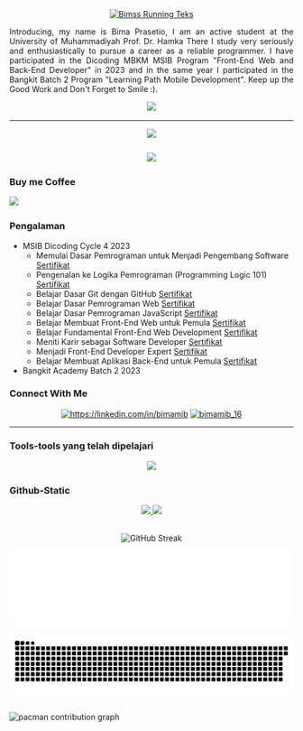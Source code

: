 <div align="center">
    <a href="https://git.io/typing-svg">
        <img src="https://readme-typing-svg.demolab.com?font=Commit+Mono&pause=1000&color=FFBB5C&center=true&width=435&lines=Hallo+Everyone!;My+Name+Bima+Prasetio;Welcome+to+My+Profile+GitHub;Nice+to+Meet+You!" alt="Bimss Running Teks" />
    </a>
</div>

<p align="justify">Introducing, my name is Bima Prasetio, I am an active student at the University of Muhammadiyah Prof. Dr. Hamka There I study very seriously and enthusiastically to pursue a career as a reliable programmer. I have participated in the Dicoding MBKM MSIB Program "Front-End Web and Back-End Developer" in 2023 and in the same year I participated in the Bangkit Batch 2 Program "Learning Path Mobile Development". Keep up the Good Work and Don't Forget to Smile :).</p>

<p align="center">
    <img src="https://media.giphy.com/media/ge7l7e5EiHUYI3e71P/giphy.gif" />
</p>

---

<p align="center">
  <a href="https://github.com/bimamib/"><img src="https://komarev.com/ghpvc/?username=bimamib&style=flat&color=blue&label=Views&"/></a>
</p>

###

<div align="center">
  <img src="https://profile-counter.glitch.me/bimamib/count.svg?"  />
</div>

###

### Buy me Coffee

<a href="https://saweria.co/bimamib"><img src="https://img.buymeacoffee.com/button-api/?text=Buy me a coffee&emoji=☕&slug=bimamib_16&button_colour=741a1a&font_colour=ffffff&font_family=Lato&outline_colour=ffffff&coffee_colour=FFDD00" /></a>

### Pengalaman

- MSIB Dicoding Cycle 4 2023
  - Memulai Dasar Pemrograman untuk Menjadi Pengembang Software [Sertifikat](https://www.dicoding.com/certificates/1OP80GQ2VXQK)
  - Pengenalan ke Logika Pemrograman (Programming Logic 101) [Sertifikat](https://www.dicoding.com/certificates/4EXGNWMLQZRL)
  - Belajar Dasar Git dengan GitHub [Sertifikat](https://www.dicoding.com/certificates/07Z6V22LYXQR)
  - Belajar Dasar Pemrograman Web [Sertifikat](https://www.dicoding.com/certificates/JMZVNW0OOPN9)
  - Belajar Dasar Pemrograman JavaScript [Sertifikat](https://www.dicoding.com/certificates/6RPN6EGN8P2M)
  - Belajar Membuat Front-End Web untuk Pemula [Sertifikat](https://www.dicoding.com/certificates/QLZ92L5V9X5D)
  - Belajar Fundamental Front-End Web Development [Sertifikat](https://www.dicoding.com/certificates/ERZRG5YQNPYV)
  - Meniti Karir sebagai Software Developer [Sertifikat](https://www.dicoding.com/certificates/JLX1DGQE5Z72)
  - Menjadi Front-End Developer Expert [Sertifikat](https://www.dicoding.com/certificates/0LZ0945VNZ65)
  - Belajar Membuat Aplikasi Back-End untuk Pemula [Sertifikat](https://www.dicoding.com/certificates/72ZD804M9ZYW)
- Bangkit Academy Batch 2 2023

### Connect With Me

<p align="center">
  <a href="https://linkedin.com/in/bimamib16" target="blank"><img align="center" src="https://raw.githubusercontent.com/rahuldkjain/github-profile-readme-generator/master/src/images/icons/Social/linked-in-alt.svg" alt="https://linkedin.com/in/bimamib" height="30" width="40" /></a>
  <a href="https://instagram.com/bimamib_16" target="blank"><img align="center" src="https://raw.githubusercontent.com/rahuldkjain/github-profile-readme-generator/master/src/images/icons/Social/instagram.svg" alt="bimamib_16" height="30" width="40" /></a>
</p>

---

### Tools-tools yang telah dipelajari

<p align="center">
  <a href="https://skillicons.dev">
    <img src="https://skillicons.dev/icons?i=alpinejs,androidstudio,bootstrap,cpp,css,figma,gcp,git,github,gradle,html,htmx,js,kotlin,mysql,nodejs,npm,pycharm,py,pytorch,react,tailwind,ts,vscode,webpack,vue,nextjs&perline=10&theme=dark" />
  </a>
</p>

### Github-Static

<div align="center">
    <a href="https://github.com/bimamib">
        <img height="150em" 
            src="https://github-readme-stats-eight-theta.vercel.app/api?username=bimamib&show_icons=true&theme=tokyonight&include_all_commits=true&count_private=true"/>
    </a>
    <a href="https://github.com/bimamib">
        <img height="150em" 
            src="https://github-readme-stats-eight-theta.vercel.app/api/top-langs/?username=bimamib&layout=compact&langs_count=14&theme=tokyonight"/>
    </a>
</div>

<br>

<div align="center">
 
![GitHub Streak](https://github-readme-streak-stats-alpha-three-46.vercel.app?user=bimamib&theme=tokyonight&hide_border=true&border_radius=14&card_height=155)

</div>

<div align="center">
    
![readmebox animation](https://raw.githubusercontent.com/bimamib/bimamib/main/readmebox.svg)

</div>

<div align="center">
  <img src="https://raw.githubusercontent.com/bimamib/bimamib/output/snake.svg" alt="Snake animation" />
</div>

###

<picture>
  <source media="(prefers-color-scheme: dark)" srcset="https://raw.githubusercontent.com/bimamib/bimamib/output/pacman-contribution-graph-dark.svg">
  <source media="(prefers-color-scheme: light)" srcset="https://raw.githubusercontent.com/bimamib/bimamib/output/pacman-contribution-graph.svg">
  <img alt="pacman contribution graph" src="https://raw.githubusercontent.com/bimamib/bimamib/output/pacman-contribution-graph.svg">
</picture>

###
